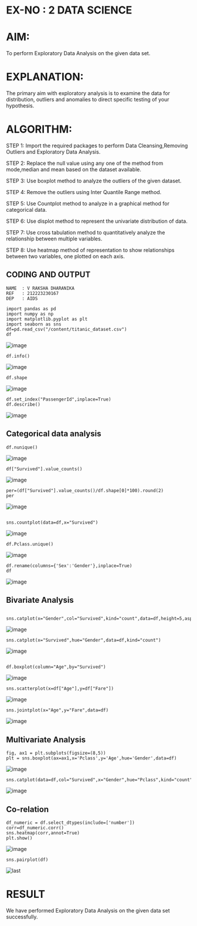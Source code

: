 # EX-NO : 2 DATA SCIENCE
# AIM:

To perform Exploratory Data Analysis on the given data set.
      
# EXPLANATION:

The primary aim with exploratory analysis is to examine the data for distribution, outliers and anomalies to direct specific testing of your hypothesis.
  
# ALGORITHM:
STEP 1: Import the required packages to perform Data Cleansing,Removing Outliers and Exploratory Data Analysis.

STEP 2: Replace the null value using any one of the method from mode,median and mean based on the dataset available.

STEP 3: Use boxplot method to analyze the outliers of the given dataset.

STEP 4: Remove the outliers using Inter Quantile Range method.

STEP 5: Use Countplot method to analyze in a graphical method for categorical data.

STEP 6: Use displot method to represent the univariate distribution of data.

STEP 7: Use cross tabulation method to quantitatively analyze the relationship between multiple variables.

STEP 8: Use heatmap method of representation to show relationships between two variables, one plotted on each axis.

## CODING AND OUTPUT
```
NAME  : V RAKSHA DHARANIKA
REF   : 212223230167
DEP   : AIDS
```

```
import pandas as pd
import numpy as np
import matplotlib.pyplot as plt
import seaborn as sns
df=pd.read_csv("/content/titanic_dataset.csv")
df
```
![image](https://github.com/user-attachments/assets/ed08e7ec-2d75-49a5-8309-803c97c32abc)
```
df.info()
```
![image](https://github.com/user-attachments/assets/5ea27162-c7a5-4a32-9635-763489531033)
```
df.shape
```
![image](https://github.com/user-attachments/assets/12f35cdf-dff6-48ec-b29a-a26f0d95f599)
```
df.set_index("PassengerId",inplace=True)
df.describe()
```
![image](https://github.com/user-attachments/assets/cb16ad91-5117-456d-b8f5-24056e00069a)


## Categorical data analysis
```
df.nunique()
```
![image](https://github.com/user-attachments/assets/57d8a38d-f56b-444d-a5e6-cb7a0aeb0620)
```
df["Survived"].value_counts()
```
![image](https://github.com/user-attachments/assets/d2b7ab92-1921-4a1c-a40a-2c9ea2ad7ee7)
```
per=(df["Survived"].value_counts()/df.shape[0]*100).round(2)
per
```
![image](https://github.com/user-attachments/assets/612cae74-ba52-4277-8d7a-1b735b45cc58)

```

sns.countplot(data=df,x="Survived")
```
![image](https://github.com/user-attachments/assets/906a8963-fd3b-495f-b1e8-17bc9e5705c3)

```
df.Pclass.unique()
```
![image](https://github.com/user-attachments/assets/6f214069-a802-4379-bdef-985a8eea161e)

```
df.rename(columns={'Sex':'Gender'},inplace=True)
df
```

![image](https://github.com/user-attachments/assets/0af10054-8fdf-42d9-aed8-93dd056443bc)

## Bivariate Analysis

```

sns.catplot(x="Gender",col="Survived",kind="count",data=df,height=5,aspect=.7)
```
![image](https://github.com/user-attachments/assets/2a6459b0-81c2-470e-bcd4-0e44969d8f97)

```
sns.catplot(x="Survived",hue="Gender",data=df,kind="count")
```
![image](https://github.com/user-attachments/assets/d8a9efc0-9607-432f-8763-3756d7921aa8)
```

df.boxplot(column="Age",by="Survived")
```


![image](https://github.com/user-attachments/assets/9cd91e3b-1e3f-44db-8566-5ba511e5e066)
```
sns.scatterplot(x=df["Age"],y=df["Fare"])

```

![image](https://github.com/user-attachments/assets/0a939ac0-9417-498d-b79e-d9be685e8fef)

```
sns.jointplot(x="Age",y="Fare",data=df)
```


![image](https://github.com/user-attachments/assets/e10345fc-eca6-4502-a1fa-eec430220b6b)


## Multivariate Analysis
```
fig, ax1 = plt.subplots(figsize=(8,5))
plt = sns.boxplot(ax=ax1,x='Pclass',y='Age',hue='Gender',data=df)
```


![image](https://github.com/user-attachments/assets/acf973d1-945a-4c17-8691-4483e8b1df8e)
```
sns.catplot(data=df,col="Survived",x="Gender",hue="Pclass",kind="count")

```

![image](https://github.com/user-attachments/assets/e8061e86-cb48-45c3-b8fd-84b5a309548f)

## Co-relation
```
df_numeric = df.select_dtypes(include=['number'])
corr=df_numeric.corr()
sns.heatmap(corr,annot=True)
plt.show()

```

![image](https://github.com/user-attachments/assets/bd12d9b7-de5c-46d8-a9db-8fae6124808f)

```
sns.pairplot(df)
```

![last](https://github.com/user-attachments/assets/dedb81fb-d2ec-4ee3-bdcb-9e43956e8413)














# RESULT
 We have performed Exploratory Data Analysis on the given data set successfully.
